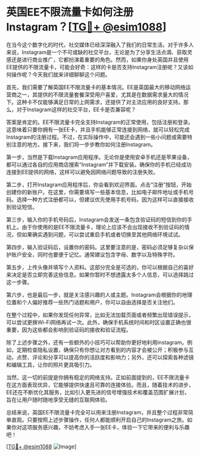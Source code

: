 # 英国EE不限流量卡如何注册Instagram？[[TG💪+ @esim1088](https://t.me/s/esim1088)]

在当今这个数字化的时代，社交媒体已经深深融入了我们的日常生活。对于许多人来说，Instagram是一个不可或缺的社交平台，无论是为了分享生活点滴、获取灵感还是进行商业推广，它都扮演着重要的角色。然而，如果你身处英国并且使用EE提供的不限流量卡，可能会好奇：这样的卡是否支持Instagram注册呢？又该如何操作呢？今天我们就来详细聊聊这个问题。

首先，我们需要了解英国EE不限流量卡的基本情况。EE是英国最大的移动网络运营商之一，其提供的不限流量套餐深受用户喜爱，尤其是在数据需求量大的情况下。这种卡不仅能够满足日常的上网需求，还提供了对主流应用的良好支持。那么，对于Instagram这样的社交平台，EE卡是否兼容呢？

答案是肯定的。EE不限流量卡完全支持Instagram的正常使用，包括注册和登录。这意味着只要你拥有一张EE卡，并且手机能够正常连接到网络，就可以轻松完成Instagram的注册过程。不过，在实际操作中，可能还会遇到一些小问题或需要特别注意的地方。接下来，我们将一步步教你如何注册Instagram。

第一步，当然是下载Instagram应用程序。无论你是使用安卓手机还是苹果设备，都可以通过各自的应用商店搜索“Instagram”并下载安装。确保你的手机已经成功连接到EE提供的网络，这样可以避免因网络问题导致的注册失败。

第二步，打开Instagram应用程序后，你会看到欢迎界面。点击“注册”按钮，开始创建你的新账户。在这里，你需要填写一些基本信息，比如电子邮件地址或手机号码。选择一种方式注册都可以，但建议优先使用手机号码，因为这样可以直接接收到验证短信。

第三步，输入你的手机号码后，Instagram会发送一条包含验证码的短信到你的手机上。由于你使用的是EE不限流量卡，理论上应该不会出现接收不到验证码的情况，但如果确实遇到问题，可以尝试重启手机或者切换至其他网络环境试试。

第四步，输入验证码后，设置你的密码。这里要注意的是，密码必须足够复杂以保护账户安全，同时也要便于记忆。通常建议包含字母、数字以及特殊字符。

第五步，上传头像并填写个人资料。这部分完全是可选的，你可以根据自己的喜好来决定是否立即完善这些信息。如果你暂时不想透露太多个人信息，可以选择跳过这一步骤。

第六步，也是最后一步，就是关注感兴趣的人或主题。Instagram会根据你的地理位置和个人偏好推荐一些热门话题和用户，你可以自由选择是否关注他们。

在整个过程中，如果你发现任何异常，比如无法加载页面或者频繁出现错误提示，可以尝试更换Wi-Fi网络再试一次。此外，确保手机系统时间和时区设置正确也很重要，因为这些都会影响到验证码的接收和验证流程。

除了上述步骤之外，还有一些额外的小技巧可以帮助你更好地利用Instagram。例如，定期检查隐私设置，确保只有你想让对方看到的内容才会被公开；积极参与互动，点赞、评论和分享可以提高你的活跃度和影响力；另外，还可以探索各种滤镜和编辑工具，让你的照片更具吸引力。

当然，这一切的前提是你拥有稳定的网络支持。正如前面提到的，EE不限流量卡在这方面表现优异，它能够提供快速且可靠的连接体验。而且，随着技术的进步，EE还在不断优化其服务，比如引入更先进的信号增强技术和覆盖范围扩展计划，旨在让用户随时随地享受无缝的互联网体验。

总结来说，英国EE不限流量卡完全可以用来注册Instagram，并且整个过程非常简单直观。只要按照上述步骤操作，任何人都能顺利开启自己的Instagram之旅。如果你对这项服务感兴趣，不妨考虑入手一张EE卡，体验一下它带来的便利与乐趣吧！

[[TG💪+ @esim1088](https://t.me/s/esim1088) ![Image](https://i.postimg.cc/4NQfJmqS/Snipaste-2025-05-13-00-14-12.png)]